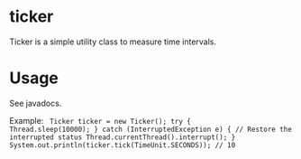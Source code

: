 ticker
======

Ticker is a simple utility class to measure time intervals.

Usage
=====

See javadocs.


Example:
<code>
Ticker ticker = new Ticker();
try {
    Thread.sleep(10000);
} catch (InterruptedException e) {
    // Restore the interrupted status
    Thread.currentThread().interrupt();
}
System.out.println(ticker.tick(TimeUnit.SECONDS)); // 10
</code>
